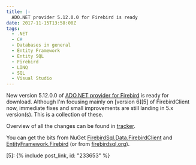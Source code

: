```yaml
---
title: |-
  ADO.NET provider 5.12.0.0 for Firebird is ready
date: 2017-11-15T13:58:00Z
tags:
  - .NET
  - C#
  - Databases in general
  - Entity Framework
  - Entity SQL
  - Firebird
  - LINQ
  - SQL
  - Visual Studio
---
```

New version 5.12.0.0 of [ADO.NET provider for Firebird][1] is ready for download. Although I'm focusing mainly on [version 6][5] of FirebirdClient now, immediate fixes and small improvements are still landing in 5.x version(s). This is a collection of these.

<!-- excerpt -->

Overview of all the changes can be found in [tracker][4].

You can get the bits from NuGet [FirebirdSql.Data.FirebirdClient][2] and [EntityFramework.Firebird][3] (or from [firebirdsql.org][1]).

[1]: http://www.firebirdsql.org/en/net-provider/
[2]: http://www.nuget.org/packages/FirebirdSql.Data.FirebirdClient/
[3]: http://www.nuget.org/packages/EntityFramework.Firebird/
[4]: http://tracker.firebirdsql.org/browse/DNET/fixforversion/10854
[5]: {% include post_link, id: "233653" %}